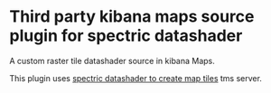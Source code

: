 # Third party kibana maps source plugin for spectric datashader

A custom raster tile datashader source in kibana Maps. 

This plugin uses [spectric datashader to create map tiles](https://github.com/spectriclabs/elastic_datashader) tms server. 


